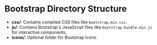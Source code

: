 # Bootstrap Directory Structure

- **css/**: Contains compiled CSS files like `bootstrap.min.css`.
- **js/**: Contains Bootstrap's JavaScript files like `bootstrap.bundle.min.js` for interactive components.
- **icons/**: Optional folder for Bootstrap Icons.

